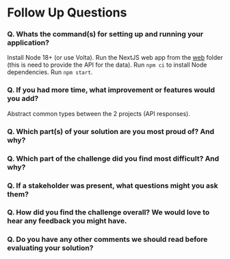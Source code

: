 # Follow Up Questions

### Q. Whats the command(s) for setting up and running your application?

Install Node 18+ (or use Volta). Run the NextJS web app from the [web](../web/) folder (this is need to provide the API for the data). Run `npm ci` to install Node dependencies. Run `npm start`.

### Q. If you had more time, what improvement or features would you add?

Abstract common types between the 2 projects (API responses).

### Q. Which part(s) of your solution are you most proud of? And why?



### Q. Which part of the challenge did you find most difficult? And why?



### Q. If a stakeholder was present, what questions might you ask them?



### Q. How did you find the challenge overall? We would love to hear any feedback you might have.



### Q. Do you have any other comments we should read before evaluating your solution?
